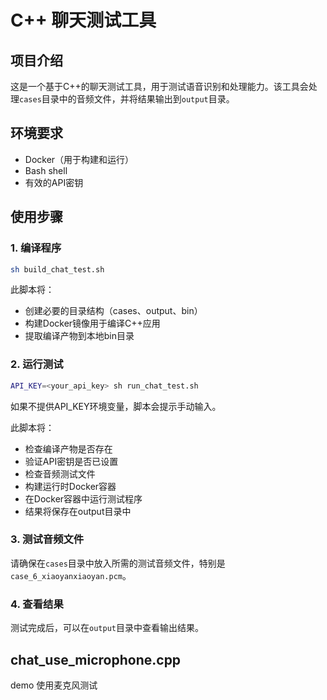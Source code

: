 # C++ 聊天测试工具

## 项目介绍
这是一个基于C++的聊天测试工具，用于测试语音识别和处理能力。该工具会处理`cases`目录中的音频文件，并将结果输出到`output`目录。

## 环境要求
- Docker（用于构建和运行）
- Bash shell
- 有效的API密钥

## 使用步骤

### 1. 编译程序
```bash
sh build_chat_test.sh
```
此脚本将：
- 创建必要的目录结构（cases、output、bin）
- 构建Docker镜像用于编译C++应用
- 提取编译产物到本地bin目录

### 2. 运行测试
```bash
API_KEY=<your_api_key> sh run_chat_test.sh
```
如果不提供API_KEY环境变量，脚本会提示手动输入。

此脚本将：
- 检查编译产物是否存在
- 验证API密钥是否已设置
- 检查音频测试文件
- 构建运行时Docker容器
- 在Docker容器中运行测试程序
- 结果将保存在output目录中

### 3. 测试音频文件
请确保在`cases`目录中放入所需的测试音频文件，特别是`case_6_xiaoyanxiaoyan.pcm`。

### 4. 查看结果
测试完成后，可以在`output`目录中查看输出结果。  

## chat_use_microphone.cpp
demo 使用麦克风测试

